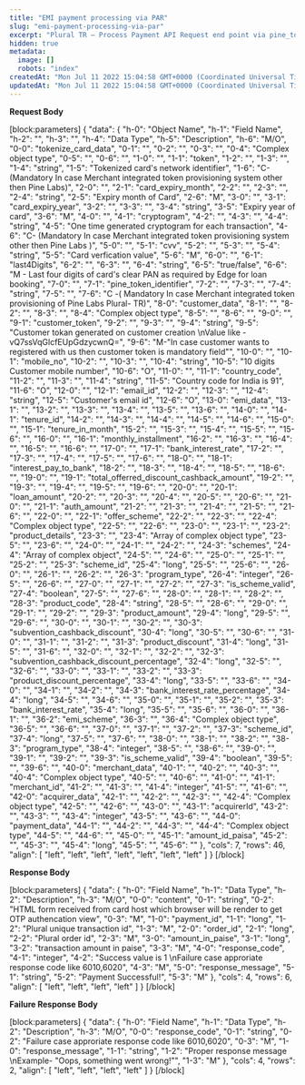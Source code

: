 ```yaml
---
title: "EMI payment processing via PAR"
slug: "emi-payment-processing-via-par"
excerpt: "Plural TR – Process Payment API Request end point via pine_token_identifier\nNon-Plural TR – Process Payment API Request end point via token and cryptogram"
hidden: true
metadata: 
  image: []
  robots: "index"
createdAt: "Mon Jul 11 2022 15:04:58 GMT+0000 (Coordinated Universal Time)"
updatedAt: "Mon Jul 11 2022 15:04:58 GMT+0000 (Coordinated Universal Time)"
---
```

**Request Body** 

[block:parameters]
{
  "data": {
    "h-0": "Object Name",
    "h-1": "Field Name",
    "h-2": "",
    "h-3": "",
    "h-4": "Data Type",
    "h-5": "Description",
    "h-6": "M/O",
    "0-0": "tokenize_card_data",
    "0-1": "",
    "0-2": "",
    "0-3": "",
    "0-4": "Complex object type",
    "0-5": "",
    "0-6": "",
    "1-0": "",
    "1-1": "token",
    "1-2": "",
    "1-3": "",
    "1-4": "string",
    "1-5": "Tokenized card's network identifier",
    "1-6": "C- (Mandatory In case Merchant integrated token provisioning system other then Pine Labs)",
    "2-0": "",
    "2-1": "card_expiry_month",
    "2-2": "",
    "2-3": "",
    "2-4": "string",
    "2-5": "Expiry month of Card",
    "2-6": "M",
    "3-0": "",
    "3-1": "card_expiry_year",
    "3-2": "",
    "3-3": "",
    "3-4": "string",
    "3-5": "Expiry year of card",
    "3-6": "M",
    "4-0": "",
    "4-1": "cryptogram",
    "4-2": "",
    "4-3": "",
    "4-4": "string",
    "4-5": "One time generated cryptogram for each transaction",
    "4-6": "C- (Mandatory In case Merchant integrated token provisioning system other then Pine Labs  )",
    "5-0": "",
    "5-1": "cvv",
    "5-2": "",
    "5-3": "",
    "5-4": "string",
    "5-5": "Card verfication value",
    "5-6": "M",
    "6-0": "",
    "6-1": "last4Digits",
    "6-2": "",
    "6-3": "",
    "6-4": "string",
    "6-5": "true/false",
    "6-6": "M - Last four digits of card's clear PAN as required by Edge for loan booking",
    "7-0": "",
    "7-1": "pine_token_identifier",
    "7-2": "",
    "7-3": "",
    "7-4": "string",
    "7-5": "",
    "7-6": "C -( Mandatory In case Merchant integrated token provisioning of Pine Labs Plural- TR)",
    "8-0": "customer_data",
    "8-1": "",
    "8-2": "",
    "8-3": "",
    "8-4": "Complex object type",
    "8-5": "",
    "8-6": "",
    "9-0": "",
    "9-1": "customer_token",
    "9-2": "",
    "9-3": "",
    "9-4": "string",
    "9-5": "Customer tokan generated on customer creation  \nValue like - vQ7ssVqGlcfEUpGdzycwnQ=",
    "9-6": "M-\"In case customer wants to registered with us then customer token is mandatory field\"",
    "10-0": "",
    "10-1": "mobile_no",
    "10-2": "",
    "10-3": "",
    "10-4": "string",
    "10-5": "10 digits Customer mobile number",
    "10-6": "O",
    "11-0": "",
    "11-1": "country_code",
    "11-2": "",
    "11-3": "",
    "11-4": "string",
    "11-5": "Country code for India is 91",
    "11-6": "O",
    "12-0": "",
    "12-1": "email_id",
    "12-2": "",
    "12-3": "",
    "12-4": "string",
    "12-5": "Customer's email id",
    "12-6": "O",
    "13-0": "emi_data",
    "13-1": "",
    "13-2": "",
    "13-3": "",
    "13-4": "",
    "13-5": "",
    "13-6": "",
    "14-0": "",
    "14-1": "tenure_id",
    "14-2": "",
    "14-3": "",
    "14-4": "",
    "14-5": "",
    "14-6": "",
    "15-0": "",
    "15-1": "tenure_in_month",
    "15-2": "",
    "15-3": "",
    "15-4": "",
    "15-5": "",
    "15-6": "",
    "16-0": "",
    "16-1": "monthly_installment",
    "16-2": "",
    "16-3": "",
    "16-4": "",
    "16-5": "",
    "16-6": "",
    "17-0": "",
    "17-1": "bank_interest_rate",
    "17-2": "",
    "17-3": "",
    "17-4": "",
    "17-5": "",
    "17-6": "",
    "18-0": "",
    "18-1": "interest_pay_to_bank",
    "18-2": "",
    "18-3": "",
    "18-4": "",
    "18-5": "",
    "18-6": "",
    "19-0": "",
    "19-1": "total_offerred_discount_cashback_amount",
    "19-2": "",
    "19-3": "",
    "19-4": "",
    "19-5": "",
    "19-6": "",
    "20-0": "",
    "20-1": "loan_amount",
    "20-2": "",
    "20-3": "",
    "20-4": "",
    "20-5": "",
    "20-6": "",
    "21-0": "",
    "21-1": "auth_amount",
    "21-2": "",
    "21-3": "",
    "21-4": "",
    "21-5": "",
    "21-6": "",
    "22-0": "",
    "22-1": "offer_scheme",
    "22-2": "",
    "22-3": "",
    "22-4": "Complex object type",
    "22-5": "",
    "22-6": "",
    "23-0": "",
    "23-1": "",
    "23-2": "product_details",
    "23-3": "",
    "23-4": "Array of  complex object type",
    "23-5": "",
    "23-6": "",
    "24-0": "",
    "24-1": "",
    "24-2": "",
    "24-3": "schemes",
    "24-4": "Array of complex object",
    "24-5": "",
    "24-6": "",
    "25-0": "",
    "25-1": "",
    "25-2": "",
    "25-3": "scheme_id",
    "25-4": "long",
    "25-5": "",
    "25-6": "",
    "26-0": "",
    "26-1": "",
    "26-2": "",
    "26-3": "program_type",
    "26-4": "integer",
    "26-5": "",
    "26-6": "",
    "27-0": "",
    "27-1": "",
    "27-2": "",
    "27-3": "is_scheme_valid",
    "27-4": "boolean",
    "27-5": "",
    "27-6": "",
    "28-0": "",
    "28-1": "",
    "28-2": "",
    "28-3": "product_code",
    "28-4": "string",
    "28-5": "",
    "28-6": "",
    "29-0": "",
    "29-1": "",
    "29-2": "",
    "29-3": "product_amount",
    "29-4": "long",
    "29-5": "",
    "29-6": "",
    "30-0": "",
    "30-1": "",
    "30-2": "",
    "30-3": "subvention_cashback_discount",
    "30-4": "long",
    "30-5": "",
    "30-6": "",
    "31-0": "",
    "31-1": "",
    "31-2": "",
    "31-3": "product_discount",
    "31-4": "long",
    "31-5": "",
    "31-6": "",
    "32-0": "",
    "32-1": "",
    "32-2": "",
    "32-3": "subvention_cashback_discount_percentage",
    "32-4": "long",
    "32-5": "",
    "32-6": "",
    "33-0": "",
    "33-1": "",
    "33-2": "",
    "33-3": "product_discount_percentage",
    "33-4": "long",
    "33-5": "",
    "33-6": "",
    "34-0": "",
    "34-1": "",
    "34-2": "",
    "34-3": "bank_interest_rate_percentage",
    "34-4": "long",
    "34-5": "",
    "34-6": "",
    "35-0": "",
    "35-1": "",
    "35-2": "",
    "35-3": "bank_interest_rate",
    "35-4": "long",
    "35-5": "",
    "35-6": "",
    "36-0": "",
    "36-1": "",
    "36-2": "emi_scheme",
    "36-3": "",
    "36-4": "Complex object type",
    "36-5": "",
    "36-6": "",
    "37-0": "",
    "37-1": "",
    "37-2": "",
    "37-3": "scheme_id",
    "37-4": "long",
    "37-5": "",
    "37-6": "",
    "38-0": "",
    "38-1": "",
    "38-2": "",
    "38-3": "program_type",
    "38-4": "integer",
    "38-5": "",
    "38-6": "",
    "39-0": "",
    "39-1": "",
    "39-2": "",
    "39-3": "is_scheme_valid",
    "39-4": "boolean",
    "39-5": "",
    "39-6": "",
    "40-0": "merchant_data",
    "40-1": "",
    "40-2": "",
    "40-3": "",
    "40-4": "Complex object type",
    "40-5": "",
    "40-6": "",
    "41-0": "",
    "41-1": "merchant_id",
    "41-2": "",
    "41-3": "",
    "41-4": "integer",
    "41-5": "",
    "41-6": "",
    "42-0": "acquirer_data",
    "42-1": "",
    "42-2": "",
    "42-3": "",
    "42-4": "Complex object type",
    "42-5": "",
    "42-6": "",
    "43-0": "",
    "43-1": "acquirerId",
    "43-2": "",
    "43-3": "",
    "43-4": "integer",
    "43-5": "",
    "43-6": "",
    "44-0": "payment_data",
    "44-1": "",
    "44-2": "",
    "44-3": "",
    "44-4": "Complex object type",
    "44-5": "",
    "44-6": "",
    "45-0": "",
    "45-1": "amount_id_paisa",
    "45-2": "",
    "45-3": "",
    "45-4": "long",
    "45-5": "",
    "45-6": ""
  },
  "cols": 7,
  "rows": 46,
  "align": [
    "left",
    "left",
    "left",
    "left",
    "left",
    "left",
    "left"
  ]
}
[/block]


**Response Body** 

[block:parameters]
{
  "data": {
    "h-0": "Field Name",
    "h-1": "Data Type",
    "h-2": "Description",
    "h-3": "M/O",
    "0-0": "content",
    "0-1": "string",
    "0-2": "HTML form received from card host which browser will be render to get OTP authencation view",
    "0-3": "M",
    "1-0": "payment_id",
    "1-1": "long",
    "1-2": "Plural unique transaction id",
    "1-3": "M",
    "2-0": "order_id",
    "2-1": "long",
    "2-2": "Plural order id",
    "2-3": "M",
    "3-0": "amount_in_paise",
    "3-1": "long",
    "3-2": "transaction amount in paise",
    "3-3": "M",
    "4-0": "response_code",
    "4-1": "integer",
    "4-2": "Success value is 1  \nFailure case approriate response code  like 6010,6020",
    "4-3": "M",
    "5-0": "response_message",
    "5-1": "string",
    "5-2": "Payment Successful!",
    "5-3": "M"
  },
  "cols": 4,
  "rows": 6,
  "align": [
    "left",
    "left",
    "left",
    "left"
  ]
}
[/block]


**Failure Response Body** 

[block:parameters]
{
  "data": {
    "h-0": "Field Name",
    "h-1": "Data Type",
    "h-2": "Description",
    "h-3": "M/O",
    "0-0": "response_code",
    "0-1": "string",
    "0-2": "Failure case approriate response code  like 6010,6020",
    "0-3": "M",
    "1-0": "response_message",
    "1-1": "string",
    "1-2": "Proper response message  \nExample- \"Oops, something went wrong!\"",
    "1-3": "M"
  },
  "cols": 4,
  "rows": 2,
  "align": [
    "left",
    "left",
    "left",
    "left"
  ]
}
[/block]
